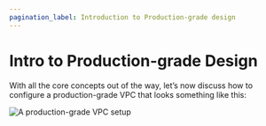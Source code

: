 ```yaml
---
pagination_label: Introduction to Production-grade design
---
```


# Intro to Production-grade Design

With all the core concepts out of the way, let’s now discuss how to configure a production-grade VPC that looks
something like this:

![A production-grade VPC setup](/img/guides/build-it-yourself/vpc/vpc-diagram.png)


<!-- ##DOCS-SOURCER-START
{"sourcePlugin":"local-copier","hash":"3f015395ed57051b605f4d66bd4e29e6"}
##DOCS-SOURCER-END -->
